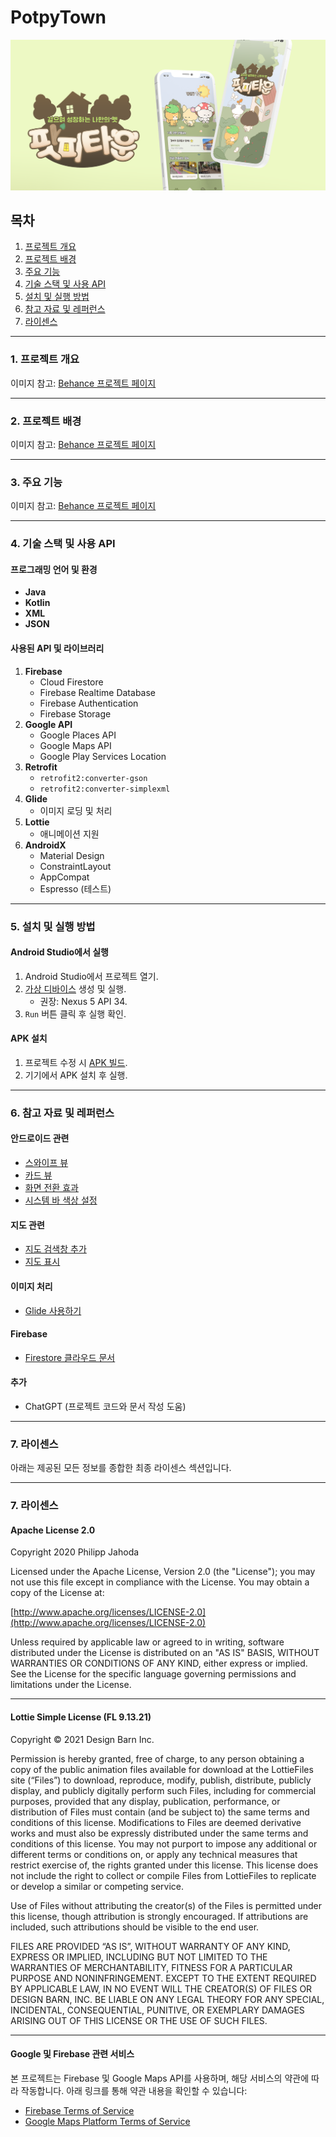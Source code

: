 # **PotpyTown**

![프로젝트 대표 이미지](readmeimgs/mainimg.png)



## 목차
1. [프로젝트 개요](#프로젝트-개요)
2. [프로젝트 배경](#프로젝트-배경)
3. [주요 기능](#주요-기능)
4. [기술 스택 및 사용 API](#기술-스택-및-사용-api)
5. [설치 및 실행 방법](#설치-및-실행-방법)
6. [참고 자료 및 레퍼런스](#참고-자료-및-레퍼런스)
7. [라이센스](#라이센스)

---

### 1. 프로젝트 개요
이미지 참고: [Behance 프로젝트 페이지](https://www.behance.net/gallery/159993433/_)

---

### 2. 프로젝트 배경
이미지 참고: [Behance 프로젝트 페이지](https://www.behance.net/gallery/159993433/_)

---

### 3. 주요 기능
이미지 참고: [Behance 프로젝트 페이지](https://www.behance.net/gallery/159993433/_)

---

### 4. 기술 스택 및 사용 API

#### **프로그래밍 언어 및 환경**
- **Java**
- **Kotlin**
- **XML**
- **JSON**

#### **사용된 API 및 라이브러리**
1. **Firebase**
   - Cloud Firestore
   - Firebase Realtime Database
   - Firebase Authentication
   - Firebase Storage
2. **Google API**
   - Google Places API
   - Google Maps API
   - Google Play Services Location
3. **Retrofit**
   - `retrofit2:converter-gson`
   - `retrofit2:converter-simplexml`
4. **Glide**
   - 이미지 로딩 및 처리
5. **Lottie**
   - 애니메이션 지원
6. **AndroidX**
   - Material Design
   - ConstraintLayout
   - AppCompat
   - Espresso (테스트)

---

### 5. 설치 및 실행 방법

#### **Android Studio에서 실행**
1. Android Studio에서 프로젝트 열기.
2. [가상 디바이스](https://developer.android.com/studio/run/managing-avds?hl=ko) 생성 및 실행.
   - 권장: Nexus 5 API 34.
3. `Run` 버튼 클릭 후 실행 확인.

#### **APK 설치**
1. 프로젝트 수정 시 [APK 빌드](https://learn2you.tistory.com/82).
2. 기기에서 APK 설치 후 실행.

---

### 6. 참고 자료 및 레퍼런스

#### **안드로이드 관련**
- [스와이프 뷰](https://developer.android.com/guide/navigation/navigation-swipe-view-2?hl=ko)
- [카드 뷰](https://snakehips.tistory.com/108)
- [화면 전환 효과](https://dev-yangkj.tistory.com/5)
- [시스템 바 색상 설정](https://latte-is-horse.tistory.com/288)

#### **지도 관련**
- [지도 검색창 추가](https://stackoverflow.com/questions/31136527/add-search-toolbar-over-google-map-like-in-native-android-app)
- [지도 표시](https://eunoia3jy.tistory.com/185)

#### **이미지 처리**
- [Glide 사용하기](https://velog.io/@krrong/Android-Glide-%EC%82%AC%EC%9A%A9%ED%95%98%EA%B8%B0)

#### **Firebase**
- [Firestore 클라우드 문서](https://firebase.google.com/docs/storage?hl=ko)

#### **추가**
- ChatGPT (프로젝트 코드와 문서 작성 도움)

---

### 7. 라이센스
아래는 제공된 모든 정보를 종합한 최종 라이센스 섹션입니다.

---

### 7. 라이센스

#### **Apache License 2.0**
Copyright 2020 Philipp Jahoda

Licensed under the Apache License, Version 2.0 (the "License"); you may not use this file except in compliance with the License. You may obtain a copy of the License at:

[http://www.apache.org/licenses/LICENSE-2.0](http://www.apache.org/licenses/LICENSE-2.0)

Unless required by applicable law or agreed to in writing, software distributed under the License is distributed on an "AS IS" BASIS, WITHOUT WARRANTIES OR CONDITIONS OF ANY KIND, either express or implied. See the License for the specific language governing permissions and limitations under the License.

---

#### **Lottie Simple License (FL 9.13.21)**
Copyright © 2021 Design Barn Inc.

Permission is hereby granted, free of charge, to any person obtaining a copy of the public animation files available for download at the LottieFiles site (“Files”) to download, reproduce, modify, publish, distribute, publicly display, and publicly digitally perform such Files, including for commercial purposes, provided that any display, publication, performance, or distribution of Files must contain (and be subject to) the same terms and conditions of this license. Modifications to Files are deemed derivative works and must also be expressly distributed under the same terms and conditions of this license. You may not purport to impose any additional or different terms or conditions on, or apply any technical measures that restrict exercise of, the rights granted under this license. This license does not include the right to collect or compile Files from LottieFiles to replicate or develop a similar or competing service.

Use of Files without attributing the creator(s) of the Files is permitted under this license, though attribution is strongly encouraged. If attributions are included, such attributions should be visible to the end user.

FILES ARE PROVIDED “AS IS”, WITHOUT WARRANTY OF ANY KIND, EXPRESS OR IMPLIED, INCLUDING BUT NOT LIMITED TO THE WARRANTIES OF MERCHANTABILITY, FITNESS FOR A PARTICULAR PURPOSE AND NONINFRINGEMENT. EXCEPT TO THE EXTENT REQUIRED BY APPLICABLE LAW, IN NO EVENT WILL THE CREATOR(S) OF FILES OR DESIGN BARN, INC. BE LIABLE ON ANY LEGAL THEORY FOR ANY SPECIAL, INCIDENTAL, CONSEQUENTIAL, PUNITIVE, OR EXEMPLARY DAMAGES ARISING OUT OF THIS LICENSE OR THE USE OF SUCH FILES.

---

#### **Google 및 Firebase 관련 서비스**
본 프로젝트는 Firebase 및 Google Maps API를 사용하며, 해당 서비스의 약관에 따라 작동합니다. 아래 링크를 통해 약관 내용을 확인할 수 있습니다:
- [Firebase Terms of Service](https://firebase.google.com/terms?authuser=0)
- [Google Maps Platform Terms of Service](https://cloud.google.com/maps-platform/terms/)
